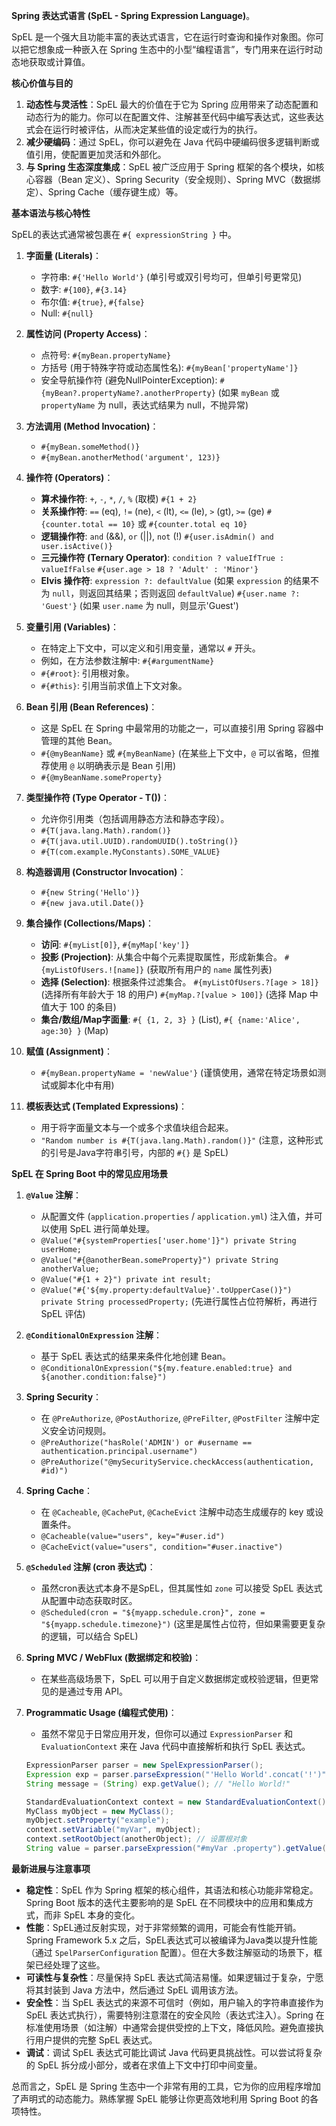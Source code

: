 **Spring 表达式语言 (SpEL - Spring Expression Language)**。

SpEL 是一个强大且功能丰富的表达式语言，它在运行时查询和操作对象图。你可以把它想象成一种嵌入在 Spring 生态中的小型“编程语言”，专门用来在运行时动态地获取或计算值。

**核心价值与目的**

1.  **动态性与灵活性**：SpEL 最大的价值在于它为 Spring 应用带来了动态配置和动态行为的能力。你可以在配置文件、注解甚至代码中编写表达式，这些表达式会在运行时被评估，从而决定某些值的设定或行为的执行。
2.  **减少硬编码**：通过 SpEL，你可以避免在 Java 代码中硬编码很多逻辑判断或值引用，使配置更加灵活和外部化。
3.  **与 Spring 生态深度集成**：SpEL 被广泛应用于 Spring 框架的各个模块，如核心容器（Bean 定义）、Spring Security（安全规则）、Spring MVC（数据绑定）、Spring Cache（缓存键生成）等。

**基本语法与核心特性**

SpEL的表达式通常被包裹在 `#{ expressionString }` 中。

1.  **字面量 (Literals)**：
    *   字符串: `#{'Hello World'}` (单引号或双引号均可，但单引号更常见)
    *   数字: `#{100}`, `#{3.14}`
    *   布尔值: `#{true}`, `#{false}`
    *   Null: `#{null}`

2.  **属性访问 (Property Access)**：
    *   点符号: `#{myBean.propertyName}`
    *   方括号 (用于特殊字符或动态属性名): `#{myBean['propertyName']}`
    *   安全导航操作符 (避免NullPointerException): `#{myBean?.propertyName?.anotherProperty}` (如果 `myBean` 或 `propertyName` 为 null，表达式结果为 null，不抛异常)

3.  **方法调用 (Method Invocation)**：
    *   `#{myBean.someMethod()}`
    *   `#{myBean.anotherMethod('argument', 123)}`

4.  **操作符 (Operators)**：
    *   **算术操作符**: `+`, `-`, `*`, `/`, `%` (取模)
        `#{1 + 2}`
    *   **关系操作符**: `==` (eq), `!=` (ne), `<` (lt), `<=` (le), `>` (gt), `>=` (ge)
        `#{counter.total == 10}` 或 `#{counter.total eq 10}`
    *   **逻辑操作符**: `and` (&&), `or` (||), `not` (!)
        `#{user.isAdmin() and user.isActive()}`
    *   **三元操作符 (Ternary Operator)**: `condition ? valueIfTrue : valueIfFalse`
        `#{user.age > 18 ? 'Adult' : 'Minor'}`
    *   **Elvis 操作符**: `expression ?: defaultValue` (如果 `expression` 的结果不为 `null`，则返回其结果；否则返回 `defaultValue`)
        `#{user.name ?: 'Guest'}` (如果 `user.name` 为 null，则显示'Guest')

5.  **变量引用 (Variables)**：
    *   在特定上下文中，可以定义和引用变量，通常以 `#` 开头。
    *   例如，在方法参数注解中: `#{#argumentName}`
    *   `#{#root}`: 引用根对象。
    *   `#{#this}`: 引用当前求值上下文对象。

6.  **Bean 引用 (Bean References)**：
    *   这是 SpEL 在 Spring 中最常用的功能之一，可以直接引用 Spring 容器中管理的其他 Bean。
    *   `#{@myBeanName}` 或 `#{myBeanName}` (在某些上下文中，`@` 可以省略，但推荐使用 `@` 以明确表示是 Bean 引用)
    *   `#{@myBeanName.someProperty}`

7.  **类型操作符 (Type Operator - T())**：
    *   允许你引用类（包括调用静态方法和静态字段）。
    *   `#{T(java.lang.Math).random()}`
    *   `#{T(java.util.UUID).randomUUID().toString()}`
    *   `#{T(com.example.MyConstants).SOME_VALUE}`

8.  **构造器调用 (Constructor Invocation)**：
    *   `#{new String('Hello')}`
    *   `#{new java.util.Date()}`

9.  **集合操作 (Collections/Maps)**：
    *   **访问**: `#{myList[0]}`, `#{myMap['key']}`
    *   **投影 (Projection)**: 从集合中每个元素提取属性，形成新集合。
        `#{myListOfUsers.![name]}` (获取所有用户的 `name` 属性列表)
    *   **选择 (Selection)**: 根据条件过滤集合。
        `#{myListOfUsers.?[age > 18]}` (选择所有年龄大于 18 的用户)
        `#{myMap.?[value > 100]}` (选择 Map 中值大于 100 的条目)
    *   **集合/数组/Map字面量**: `#{ {1, 2, 3} }` (List), `#{ {name:'Alice', age:30} }` (Map)

10. **赋值 (Assignment)**：
    *   `#{myBean.propertyName = 'newValue'}` (谨慎使用，通常在特定场景如测试或脚本化中有用)

11. **模板表达式 (Templated Expressions)**：
    *   用于将字面量文本与一个或多个求值块组合起来。
    *   `"Random number is #{T(java.lang.Math).random()}"` (注意，这种形式的引号是Java字符串引号，内部的 `#{}` 是 SpEL)

**SpEL 在 Spring Boot 中的常见应用场景**

1.  **`@Value` 注解**：
    *   从配置文件 (`application.properties` / `application.yml`) 注入值，并可以使用 SpEL 进行简单处理。
    *   `@Value("#{systemProperties['user.home']}") private String userHome;`
    *   `@Value("#{@anotherBean.someProperty}") private String anotherValue;`
    *   `@Value("#{1 + 2}") private int result;`
    *   `@Value("#{'${my.property:defaultValue}'.toUpperCase()}") private String processedProperty;` (先进行属性占位符解析，再进行 SpEL 评估)

2.  **`@ConditionalOnExpression` 注解**：
    *   基于 SpEL 表达式的结果来条件化地创建 Bean。
    *   `@ConditionalOnExpression("${my.feature.enabled:true} and ${another.condition:false}")`

3.  **Spring Security**：
    *   在 `@PreAuthorize`, `@PostAuthorize`, `@PreFilter`, `@PostFilter` 注解中定义安全访问规则。
    *   `@PreAuthorize("hasRole('ADMIN') or #username == authentication.principal.username")`
    *   `@PreAuthorize("@mySecurityService.checkAccess(authentication, #id)")`

4.  **Spring Cache**：
    *   在 `@Cacheable`, `@CachePut`, `@CacheEvict` 注解中动态生成缓存的 key 或设置条件。
    *   `@Cacheable(value="users", key="#user.id")`
    *   `@CacheEvict(value="users", condition="#user.inactive")`

5.  **`@Scheduled` 注解 (cron 表达式)**：
    *   虽然cron表达式本身不是SpEL，但其属性如 `zone` 可以接受 SpEL 表达式从配置中动态获取时区。
    *   `@Scheduled(cron = "${myapp.schedule.cron}", zone = "${myapp.schedule.timezone}")` (这里是属性占位符，但如果需要更复杂的逻辑，可以结合 SpEL)

6.  **Spring MVC / WebFlux (数据绑定和校验)**：
    *   在某些高级场景下，SpEL 可以用于自定义数据绑定或校验逻辑，但更常见的是通过专用 API。

7.  **Programmatic Usage (编程式使用)**：
    *   虽然不常见于日常应用开发，但你可以通过 `ExpressionParser` 和 `EvaluationContext` 来在 Java 代码中直接解析和执行 SpEL 表达式。
       ```java
       ExpressionParser parser = new SpelExpressionParser();
       Expression exp = parser.parseExpression("'Hello World'.concat('!')");
       String message = (String) exp.getValue(); // "Hello World!"
    
       StandardEvaluationContext context = new StandardEvaluationContext();
       MyClass myObject = new MyClass();
       myObject.setProperty("example");
       context.setVariable("myVar", myObject);
       context.setRootObject(anotherObject); // 设置根对象
       String value = parser.parseExpression("#myVar .property").getValue(context, String.class);
    ```

**最新进展与注意事项**

*   **稳定性**：SpEL 作为 Spring 框架的核心组件，其语法和核心功能非常稳定。Spring Boot 版本的迭代主要影响的是 SpEL 在不同模块中的应用和集成方式，而非 SpEL 本身的变化。
*   **性能**：SpEL通过反射实现，对于非常频繁的调用，可能会有性能开销。Spring Framework 5.x 之后，SpEL表达式可以被编译为Java类以提升性能（通过 `SpelParserConfiguration` 配置）。但在大多数注解驱动的场景下，框架已经处理了这些。
*   **可读性与复杂性**：尽量保持 SpEL 表达式简洁易懂。如果逻辑过于复杂，宁愿将其封装到 Java 方法中，然后通过 SpEL 调用该方法。
*   **安全性**：当 SpEL 表达式的来源不可信时（例如，用户输入的字符串直接作为 SpEL 表达式执行），需要特别注意潜在的安全风险（表达式注入）。Spring 在标准使用场景（如注解）中通常会提供受控的上下文，降低风险。避免直接执行用户提供的完整 SpEL 表达式。
*   **调试**：调试 SpEL 表达式可能比调试 Java 代码更具挑战性。可以尝试将复杂的 SpEL 拆分成小部分，或者在求值上下文中打印中间变量。

总而言之，SpEL 是 Spring 生态中一个非常有用的工具，它为你的应用程序增加了声明式的动态能力。熟练掌握 SpEL 能够让你更高效地利用 Spring Boot 的各项特性。